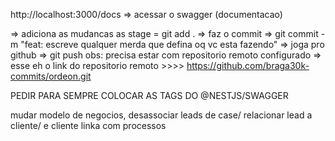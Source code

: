 http://localhost:3000/docs => acessar o swagger (documentacao)

=> adiciona as mudancas as stage = git add .
=> faz o commit => git commit -m "feat: escreve qualquer merda que defina oq vc esta fazendo"
=> joga pro github => git push obs: precisa estar com repositorio remoto configurado
 => esse eh o link do repositorio remoto >>>> https://github.com/braga30k-commits/ordeon.git


 PEDIR PARA SEMPRE COLOCAR AS TAGS DO @NESTJS/SWAGGER
 
 mudar modelo de negocios, desassociar leads de case/ relacionar lead a cliente/ e cliente linka com processos 